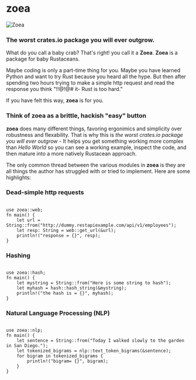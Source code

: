 # zoea


![Zoea](https://upload.wikimedia.org/wikipedia/commons/5/51/Carcinus_maenas%2C_zoea_larva.png)

### The worst crates.io package you will ever outgrow.

What do you call a baby crab? That's right! you call it a **Zoea**. **Zoea** is a package for baby Rustaceans. 

Maybe coding is only a part-time thing for you. Maybe you have learned Python and want to try Rust because you heard all the hype. But then after spending two hours trying to make a simple http request and read the response you think "!$!@$!@# it- Rust is too hard."

If you have felt this way, **zoea** is for you. 

### Think of zoea as a brittle, hackish "easy" button

**zoea** does many different things, favoring ergonimics and simplicity over robustness and flexability. That is why this is *the worst crates.io package you will ever outgrow* - It helps you get something working  more complex than *Hello World* so you can see a working example, inspect the code, and then mature into a more natively Rustacean approach.


The only common thread between the various modules in **zoea** is they are all things the author has struggled with or tried to implement. Here are some highlights:

### Dead-simple http requests

<pre><code>
use zoea::web;
fn main() {
    let url = String::from("http://dummy.restapiexample.com/api/v1/employees");
    let resp: String = web::get_url(&url);
    println!("response = {}", resp);
}
</code></pre>

### Hashing

<pre><code>
use zoea::hash;
fn main() {
    let mystring = String::from("Here is some string to hash");
    let myhash = hash::hash_string(&mystring);
    println!("the hash is = {}", myhash);
}
</code></pre>

### Natural Language Processing (NLP)

<pre><code>
use zoea::nlp;
fn main() {
    let sentence = String::from("Today I walked slowly to the garden in San Diego.");
    let tokenized_bigrams = nlp::text_token_bigrams(&sentence);
    for bigram in tokenized_bigrams {
        println!("bigram= {}", bigram);
    }
}
</code></pre>

